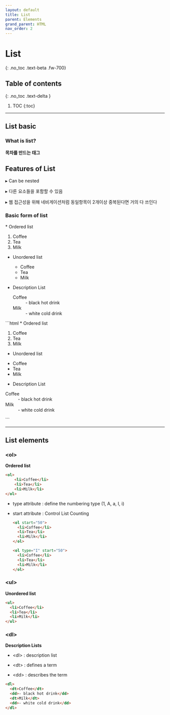 ```yaml
---
layout: default
title: List
parent: Elements
grand_parent: HTML
nav_order: 2
---
```


# List
{: .no_toc .text-beta .fw-700}

## Table of contents
{: .no_toc .text-delta }

1. TOC
{:toc}

---

## List basic 

### What is list?

**목차를 만드는 태그**

## Features of List

&#9656; Can be nested

&#9656; 다른 요소들을 포함할 수 있음

&#9656; 웹 접근성을 위해 네비게이션처럼 동일항목이 2개이상 중복된다면 거의 다 쓰인다 

### Basic form of list

<div class="list-style-none">
* Ordered list
    <ol>
      <li>Coffee</li>
      <li>Tea</li>
      <li>Milk</li>
    </ol> 

* Unordered list
    <ul>
      <li>Coffee</li>
      <li>Tea</li>
      <li>Milk</li>
    </ul>

* Description List
    <dl>
      <dt>Coffee</dt>
      <dd>- black hot drink</dd>
      <dt>Milk</dt>
      <dd>- white cold drink</dd>
    </dl>
</div>
```html
* Ordered list
<ol>
  <li>Coffee</li>
  <li>Tea</li>
  <li>Milk</li>
</ol> 

* Unordered list
<ul>
  <li>Coffee</li>
  <li>Tea</li>
  <li>Milk</li>
</ul>

* Description List
<dl>
  <dt>Coffee</dt>
  <dd>- black hot drink</dd>
  <dt>Milk</dt>
  <dd>- white cold drink</dd>
</dl>
```

---

## List elements

### &#60;ol&#62; 

**Ordered list**

```html
<ol>
    <li>Coffee</li>
    <li>Tea</li>
    <li>Milk</li>
</ol>
```

* type attribute : define the numbering type (1, A, a, I, i)

* start attribute : Control List Counting

    ```html
    <ol start="50">
      <li>Coffee</li>
      <li>Tea</li>
      <li>Milk</li>
    </ol>

    <ol type="I" start="50">
      <li>Coffee</li>
      <li>Tea</li>
      <li>Milk</li>
    </ol>
    ```

### &#60;ul&#62; 

**Unordered list**

```html
<ul>
  <li>Coffee</li>
  <li>Tea</li>
  <li>Milk</li>
</ul>
```

### &#60;dl&#62; 

**Description Lists**

* &#60;dl&#62; : description list

* &#60;dt&#62; : defines a term 

* &#60;dd&#62; : describes the term

```html
<dl>
  <dt>Coffee</dt>
  <dd>- black hot drink</dd>
  <dt>Milk</dt>
  <dd>- white cold drink</dd>
</dl>
```